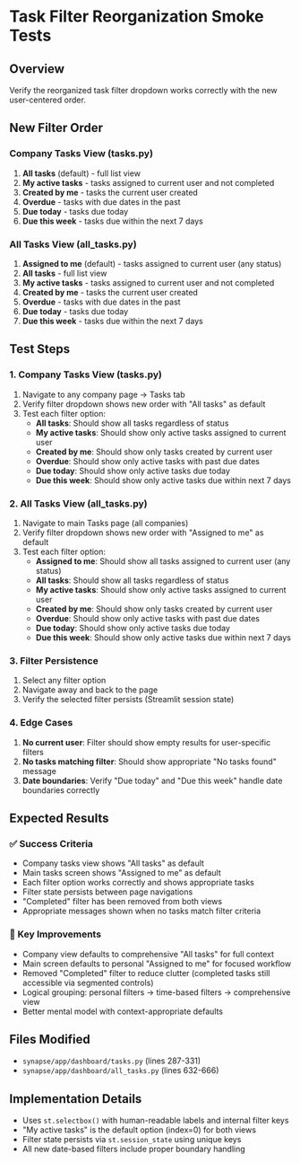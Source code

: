 # Task Filter Reorganization Smoke Tests

## Overview
Verify the reorganized task filter dropdown works correctly with the new user-centered order.

## New Filter Order

### Company Tasks View (tasks.py)
1. **All tasks** (default) - full list view
2. **My active tasks** - tasks assigned to current user and not completed
3. **Created by me** - tasks the current user created  
4. **Overdue** - tasks with due dates in the past
5. **Due today** - tasks due today
6. **Due this week** - tasks due within the next 7 days

### All Tasks View (all_tasks.py)
1. **Assigned to me** (default) - tasks assigned to current user (any status)
2. **All tasks** - full list view
3. **My active tasks** - tasks assigned to current user and not completed
4. **Created by me** - tasks the current user created  
5. **Overdue** - tasks with due dates in the past
6. **Due today** - tasks due today
7. **Due this week** - tasks due within the next 7 days

## Test Steps

### 1. Company Tasks View (tasks.py)
1. Navigate to any company page → Tasks tab
2. Verify filter dropdown shows new order with "All tasks" as default
3. Test each filter option:
   - **All tasks**: Should show all tasks regardless of status
   - **My active tasks**: Should show only active tasks assigned to current user
   - **Created by me**: Should show only tasks created by current user
   - **Overdue**: Should show only active tasks with past due dates
   - **Due today**: Should show only active tasks due today
   - **Due this week**: Should show only active tasks due within next 7 days

### 2. All Tasks View (all_tasks.py)
1. Navigate to main Tasks page (all companies)
2. Verify filter dropdown shows new order with "Assigned to me" as default
3. Test each filter option:
   - **Assigned to me**: Should show all tasks assigned to current user (any status)
   - **All tasks**: Should show all tasks regardless of status
   - **My active tasks**: Should show only active tasks assigned to current user
   - **Created by me**: Should show only tasks created by current user
   - **Overdue**: Should show only active tasks with past due dates
   - **Due today**: Should show only active tasks due today
   - **Due this week**: Should show only active tasks due within next 7 days

### 3. Filter Persistence
1. Select any filter option
2. Navigate away and back to the page
3. Verify the selected filter persists (Streamlit session state)

### 4. Edge Cases
1. **No current user**: Filter should show empty results for user-specific filters
2. **No tasks matching filter**: Should show appropriate "No tasks found" message
3. **Date boundaries**: Verify "Due today" and "Due this week" handle date boundaries correctly

## Expected Results

### ✅ Success Criteria
- Company tasks view shows "All tasks" as default
- Main tasks screen shows "Assigned to me" as default
- Each filter option works correctly and shows appropriate tasks
- Filter state persists between page navigations
- "Completed" filter has been removed from both views
- Appropriate messages shown when no tasks match filter criteria

### 🎯 Key Improvements
- Company view defaults to comprehensive "All tasks" for full context
- Main screen defaults to personal "Assigned to me" for focused workflow
- Removed "Completed" filter to reduce clutter (completed tasks still accessible via segmented controls)
- Logical grouping: personal filters → time-based filters → comprehensive view
- Better mental model with context-appropriate defaults

## Files Modified
- `synapse/app/dashboard/tasks.py` (lines 287-331)
- `synapse/app/dashboard/all_tasks.py` (lines 632-666)

## Implementation Details
- Uses `st.selectbox()` with human-readable labels and internal filter keys
- "My active tasks" is the default option (index=0) for both views
- Filter state persists via `st.session_state` using unique keys
- All new date-based filters include proper boundary handling
